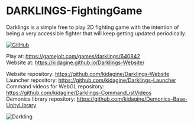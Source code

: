 # DARKLINGS-FightingGame
Darklings is a simple free to play 2D fighting game with the intention of being a very accessible fighter that will keep getting updated periodically.

[![GitHub](https://img.shields.io/badge/unity--version-2021.3-blue)](https://img.shields.io/badge/unity--version-2021.3-blue)

Play at: https://gamejolt.com/games/darklings/640842  
Website at: https://kidagine.github.io/Darklings-Website/

Website repository: https://github.com/kidagine/Darklings-Website <br>
Launcher repository: https://github.com/kidagine/Darklings-Launcher <br>
Command videos for WebGL repository: https://github.com/kidagine/Darklings-CommandListVideos <br>
Demonics library repository: https://github.com/kidagine/Demonics-Base-UnityLibrary

![Darkling](https://i.imgur.com/Gy2ZYS6.png)
